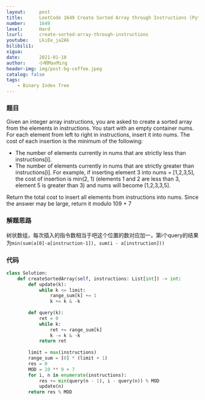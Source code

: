 ```yaml
---
layout:     post
title:      LeetCode 1649 Create Sorted Array through Instructions (Python)
number:     1649
level:      Hard
lcurl:      create-sorted-array-through-instructions
youtube:    LkiEe_ja2Ak
bilibili1:  
xigua:      
date:       2021-01-10
author:     小明MaxMing
header-img: img/post-bg-coffee.jpeg
catalog: false
tags:
    - Binary Index Tree
---
```


### 题目

Given an integer array instructions, you are asked to create a sorted array from the elements in instructions. You start with an empty container nums. For each element from left to right in instructions, insert it into nums. The cost of each insertion is the minimum of the following:

- The number of elements currently in nums that are strictly less than instructions[i].
- The number of elements currently in nums that are strictly greater than instructions[i].
For example, if inserting element 3 into nums = [1,2,3,5], the cost of insertion is min(2, 1) (elements 1 and 2 are less than 3, element 5 is greater than 3) and nums will become [1,2,3,3,5].

Return the total cost to insert all elements from instructions into nums. Since the answer may be large, return it modulo 109 + 7

### 解题思路

树状数组，每次插入的指令数相当于吧这个位置的数对应加一，第i个query的结果为`min(sum(a[0]-a[instruction-1]), sum(i - a[instruction]))`

### 代码
```python
class Solution:
    def createSortedArray(self, instructions: List[int]) -> int:
        def update(k):
            while k <= limit:
                range_sum[k] += 1
                k += k & -k
        
        def query(k):
            ret = 0
            while k:
                ret += range_sum[k]
                k -= k & -k
            return ret
        
        limit = max(instructions)
        range_sum = [0] * (limit + 1)
        res = 0
        MOD = 10 ** 9 + 7
        for i, n in enumerate(instructions):
            res += min(query(n - 1), i - query(n)) % MOD
            update(n)
        return res % MOD
```
